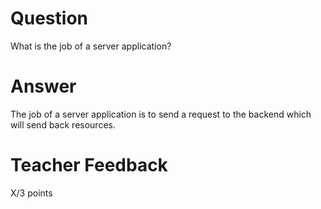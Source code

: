 # Question

What is the job of a server application?

# Answer
The job of a server application is to send a request to the backend which will send back resources.

# Teacher Feedback

X/3 points